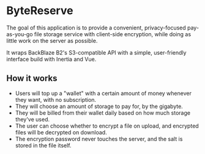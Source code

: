 # ByteReserve
The goal of this application is to provide a convenient, privacy-focused pay-as-you-go file storage service with client-side encryption, while doing as little work on the server as possible.

It wraps BackBlaze B2's S3-compatible API with a simple, user-friendly interface build with Inertia and Vue.

## How it works
- Users will top up a "wallet" with a certain amount of money whenever they want, with no subscription.
- They will choose an amount of storage to pay for, by the gigabyte.
- They will be billed from their wallet daily based on how much storage they've used.
- The user can choose whether to encrypt a file on upload, and encrypted files will be decrypted on download.
- The encryption password never touches the server, and the salt is stored in the file itself.